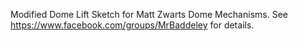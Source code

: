 Modified Dome Lift Sketch for Matt Zwarts Dome Mechanisms. See https://www.facebook.com/groups/MrBaddeley for details.
